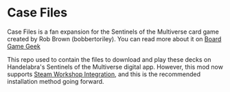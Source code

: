 # Case Files

Case Files is a fan expansion for the Sentinels of the Multiverse card game created by Rob Brown (bobbertoriley). You can read more about it on [Board Game Geek](https://boardgamegeek.com/thread/2551941)

This repo used to contain the files to download and play these decks on Handelabra's Sentinels of the Multiverse digital app. However, this mod now supports [Steam Workshop Integration](https://steamcommunity.com/sharedfiles/filedetails/?id=2436980109), and this is the recommended installation method going forward.
